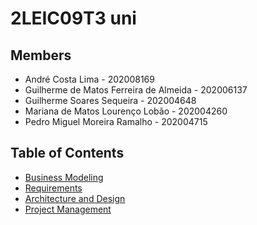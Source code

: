 # 2LEIC09T3 uni

## Members

- André Costa Lima - 202008169
- Guilherme de Matos Ferreira de Almeida - 202006137
- Guilherme Soares Sequeira - 202004648
- Mariana de Matos Lourenço Lobão - 202004260
- Pedro Miguel Moreira Ramalho - 202004715

## Table of Contents

- [Business Modeling](docs/business-modeling.md)
- [Requirements](docs/requirements.md)
- [Architecture and Design](docs/architecture-and-design.md)
- [Project Management](docs/project-management.md)